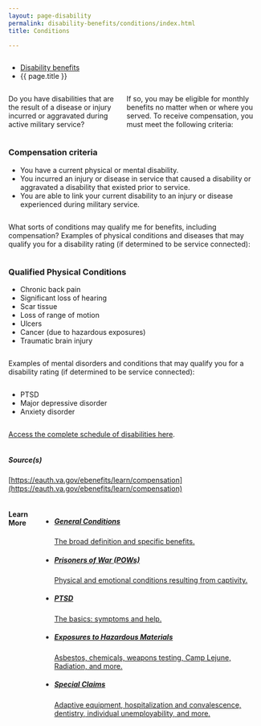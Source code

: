 ```yaml
---
layout: page-disability
permalink: disability-benefits/conditions/index.html
title: Conditions

---
```


<div class="splash" markdown="0">
<div class="row" markdown="0">
<div class="small-12 columns" markdown="0">


<ul class="breadcrumbs" role="menubar" aria-label="Primary">
<li class="parent"><a href="{{ site.url }}/disability-benefits/">Disability benefits</a></li>
<li class="active">{{ page.title }}</li>
</ul>

</div>
</div>
</div>

<div class="main" role="main" markdown="0">
<div class="section one" markdown="0">
<div class="primary" markdown="0">
<div class="row" markdown="0">
<div class="small-12 columns" markdown="1">

Do you have disabilities that are the result of a disease or injury incurred or aggravated during active military service?

If so, you may be eligible for monthly benefits no matter when or where you served. To receive compensation, you must meet the following criteria:

</div>

<div class="small-12 columns" markdown="0">
<div class="call-out" markdown="1">

### Compensation criteria

- You have a current physical or mental disability.
- You incurred an injury or disease in service that caused a disability or aggravated a disability that existed prior to service.
- You are able to link your current disability to an injury or disease experienced during military service.

</div>
</div>

<div class="small-12 columns" markdown="1">

What sorts of conditions may qualify me for benefits, including compensation?
Examples of physical conditions and diseases that may qualify you for a disability rating (if determined to be service connected):

</div>

<div class="small-12 columns" markdown="0">
<div class="call-out" markdown="1">

### Qualified Physical Conditions

- Chronic back pain
- Significant loss of hearing
- Scar tissue
- Loss of range of motion
- Ulcers
- Cancer (due to hazardous exposures)
- Traumatic brain injury

</div>
</div>

<div class="small-12 columns" markdown="1">

Examples of mental disorders and conditions that may qualify you for a disability rating (if determined to be service connected):

</div>

<div class="small-12 columns" markdown="0">
<div class="call-out" markdown="1">

- PTSD
- Major depressive disorder
- Anxiety disorder

</div>
</div>

<div class="small-12 columns" markdown="1">

[Access the complete schedule of disabilities here](http://www.benefits.va.gov/warms/bookc.asp).

</div>

<div class="small-12 columns" markdown="0">
<div class="citation" markdown="1">

##### Source(s)

[https://eauth.va.gov/ebenefits/learn/compensation](https://eauth.va.gov/ebenefits/learn/compensation)

</div>
</div>

</div>
</div>
</div>

<div class="navigation">
<div class="row">
<div class="small-12 columns">

<h4>Learn More</h4>

<ul class="small-block-grid-1 medium-block-grid-3 cards small">
<li>
<a href="{{ site.url }}/disability-benefits/conditions/general-conditions/">
<h5 class="alternate">General Conditions</h5>
<p>The broad definition and specific benefits.</p>
</a>
</li>


<li>
<a href="{{ site.url }}/disability-benefits/conditions/pow/">
<h5 class="alternate">Prisoners of War (<abbr>POW</abbr>s)</h5>
<p>Physical and emotional conditions resulting from captivity.</p>
</a>
</li>


<li>
<a href="{{ site.url }}/disability-benefits/conditions/ptsd/">
<h5 class="alternate">PTSD</h5>
<p>The basics: symptoms and help.</p>
</a>
</li>

<li>
<a href="{{ site.url }}/disability-benefits/conditions/exposures-to-hazardous-materials/">
<h5 class="alternate">Exposures to Hazardous Materials</h5>
<p>Asbestos, chemicals, weapons testing, Camp Lejune, Radiation, and more.</p>
</a>
</li>


<li>
<a href="{{ site.url }}/disability-benefits/conditions/special-claims/">
<h5 class="alternate">Special Claims</h5>
<p>Adaptive equipment, hospitalization and convalescence, dentistry, individual unemployability, and more.</p>
</a>
</li>

</ul>
</div>
</div>
</div>

</div>
